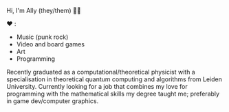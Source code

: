 Hi, I'm Ally (they/them) :rainbow_flag:

:heart: :
- Music (punk rock)
- Video and board games
- Art
- Programming
 
Recently graduated as a computational/theoretical physicist with a specialisation 
in theoretical quantum computing and algorithms from Leiden University. Currently looking for a job that combines my love for programming with the mathematical skills my
degree taught me; preferably in game dev/computer graphics.

